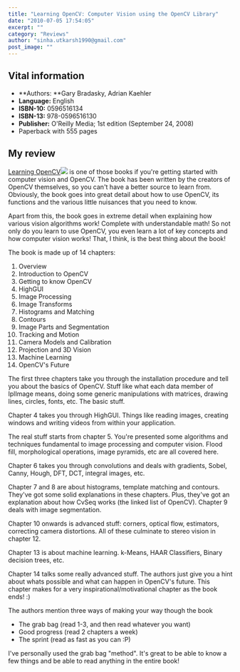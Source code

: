 ```yaml
---
title: "Learning OpenCV: Computer Vision using the OpenCV Library"
date: "2010-07-05 17:54:05"
excerpt: ""
category: "Reviews"
author: "sinha.utkarsh1990@gmail.com"
post_image: ""
---
```



## Vital information

  * **Authors: **Gary Bradasky, Adrian Kaehler
  * **Language:** English
  * **ISBN-10:** 0596516134
  * **ISBN-13:** 978-0596516130
  * **Publisher:** O'Reilly Media; 1st edition (September 24, 2008)
  * Paperback with 555 pages

## My review

[Learning OpenCV](http://www.amazon.com/gp/product/0596516134?ie=UTF8&tag=aish04-20&linkCode=as2&camp=1789&creative=9325&creativeASIN=0596516134)![](http://www.assoc-amazon.com/e/ir?t=aish04-20&l=as2&o=1&a=0596516134) is one of those books if you're getting started with computer vision and OpenCV. The book has been written by the creators of OpenCV themselves, so you can't have a better source to learn from. Obviously, the book goes into great detail about how to use OpenCV, its functions and the various little nuisances that you need to know.

Apart from this, the book goes in extreme detail when explaining how various vision algorithms work! Complete with understandable math! So not only do you learn to use OpenCV, you even learn a lot of key concepts and how computer vision works! That, I think, is the best thing about the book!

The book is made up of 14 chapters: 

  1. Overview
  2. Introduction to OpenCV
  3. Getting to know OpenCV
  4. HighGUI
  5. Image Processing
  6. Image Transforms
  7. Histograms and Matching
  8. Contours
  9. Image Parts and Segmentation
  10. Tracking and Motion
  11. Camera Models and Calibration
  12. Projection and 3D Vision
  13. Machine Learning
  14. OpenCV's Future

The first three chapters take you through the installation procedure and tell you about the basics of OpenCV. Stuff like what each data member of IplImage means, doing some generic manipulations with matrices, drawing lines, circles, fonts, etc. The basic stuff.

Chapter 4 takes you through HighGUI. Things like reading images, creating windows and writing videos from within your application. 

The real stuff starts from chapter 5. You're presented some algorithms and techniques fundamental to image processing and computer vision. Flood fill, morphological operations, image pyramids, etc are all covered here.

Chapter 6 takes you through convolutions and deals with gradients, Sobel, Canny, Hough, DFT, DCT, integral images, etc. 

Chapter 7 and 8 are about histograms, template matching and contours. They've got some solid explanations in these chapters. Plus, they've got an explanation about how CvSeq works (the linked list of OpenCV). Chapter 9 deals with image segmentation.

Chapter 10 onwards is advanced stuff: corners, optical flow, estimators, correcting camera distortions. All of these culminate to stereo vision in chapter 12.

Chapter 13 is about machine learning. k-Means, HAAR Classifiers, Binary decision trees, etc.

Chapter 14 talks some really advanced stuff. The authors just give you a hint about whats possible and what can happen in OpenCV's future. This chapter makes for a very inspirational/motivational chapter as the book ends! :)

The authors mention three ways of making your way though the book 

  * The grab bag (read 1-3, and then read whatever you want)
  * Good progress (read 2 chapters a week)
  * The sprint (read as fast as you can :P)

I've personally used the grab bag "method". It's great to be able to know a few things and be able to read anything in the entire book!
